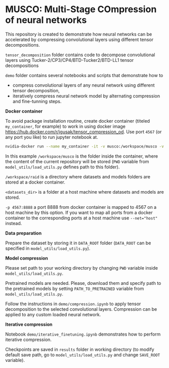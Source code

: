 # MUSCO: Multi-Stage COmpression of neural networks


This repository is created to demonstrate how neural networks can be accelerated by compressing convolutional layers using different  tensor decompositions.

```tensor_decomposition```  folder contains code to decompose convolutional layers using  Tucker-2/CP3/CP4/BTD-Tucker2/BTD-LL1 tensor decompositions

```demo``` folder contains several notebooks and scripts that demonstrate how to
 
  -  compress convolutional layers of any neural network using different tensor decomposition,
  - iteratively compress neural network model by alternating compression and fine-tunning steps.
  
    
**Docker container**

To avoid package installation routine, create docker container (titeled ```my_container```, for example) to work in using docker image https://hub.docker.com/r/jgusak/tensor_compression_od. 
Use port ```4567``` (or any port you like) to run jupyter notebook at. 

```bash
nvidia-docker run --name my_container -it -v musco:/workspace/musco -v <datasets_dir>:/workspace/raid -p 4567:8888  jgusak/tensor_compression_od
```
In this example  ```/workspace/musco``` is the folder inside the container, where the content of the current repository will be stored (```PWD``` variable from ```model_utils/load_utils.py``` defines path to this folder). 

```/workspace/raid``` is a directory where datasets and models folders are stored at a docker container. 

```<datasets_dir>``` is a folder at a host machine where datasets and models are stored.

```-p 4567:8888``` a port 8888 from docker container is mapped to 4567 on a host machine by this option. If you want to map all ports from a docker container to the corresponding ports at a host machine use ```--net="host"``` instead.



  **Data preparation**
  
Prepare the dataset by storing it in  ```DATA_ROOT```  folder (```DATA_ROOT``` can be specified in ```model_utils/load_utils.py```).
 
 
  **Model compression**
  
Please set path to your working directory by changing ```PWD``` variable inside ```model_utils/load_utils.py```.
  
Pretrained models are needed. Please, download them and specify path to the pretrained models by setting ```PATH_TO_PRETRAINED``` variable from ```model_utils/load_utils.py```.
  
  Follow the instructions in ```demo/compression.ipynb``` to apply tensor decomposition to the selected convolutional layers. Compression can be applied to any custom loaded neural network.
  
  
  **Iterative compression**
  
  Notebook ```demo/iterative_finetuning.ipynb```  demonstrates how to perform iterative compression.
  
  Checkpoints are saved in  ```results``` folder in working directory (to modify default save path, go to ```model_utils/load_utils.py```  and change ```SAVE_ROOT``` variable).

